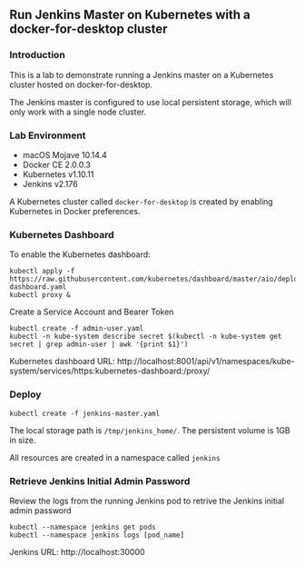 ## Run Jenkins Master on Kubernetes with a docker-for-desktop cluster

### Introduction
This is a lab to demonstrate running a Jenkins master on a Kubernetes cluster hosted on docker-for-desktop.

The Jenkins master is configured to use local persistent storage, which will only work with a single node cluster.

### Lab Environment
 * macOS Mojave 10.14.4
 * Docker CE 2.0.0.3
 * Kubernetes v1.10.11
 * Jenkins v2.176

A Kubernetes cluster called `docker-for-desktop` is created by enabling Kubernetes in Docker preferences.

### Kubernetes Dashboard
To enable the Kubernetes dashboard:
```
kubectl apply -f https://raw.githubusercontent.com/kubernetes/dashboard/master/aio/deploy/recommended/kubernetes-dashboard.yaml
kubectl proxy &
```

Create a Service Account and Bearer Token
```
kubectl create -f admin-user.yaml
kubectl -n kube-system describe secret $(kubectl -n kube-system get secret | grep admin-user | awk '{print $1}')
```
Kubernetes dashboard URL: http://localhost:8001/api/v1/namespaces/kube-system/services/https:kubernetes-dashboard:/proxy/

### Deploy
```
kubectl create -f jenkins-master.yaml
```
The local storage path is `/tmp/jenkins_home/`. The persistent volume is 1GB in size.

All resources are created in a namespace called `jenkins`

### Retrieve Jenkins Initial Admin Password
Review the logs from the running Jenkins pod to retrive the Jenkins initial admin password
```
kubectl --namespace jenkins get pods
kubectl --namespace jenkins logs [pod_name]
```
Jenkins URL: http://localhost:30000